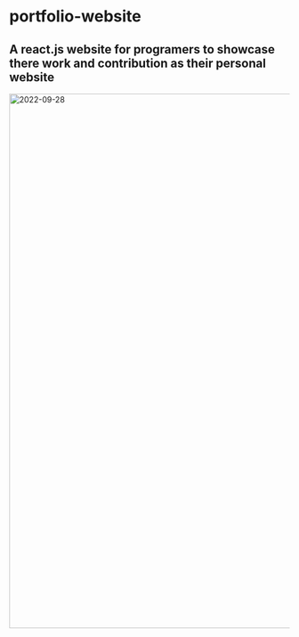 # portfolio-website 
## A react.js website for programers to showcase there work and contribution as their personal website 

<img width="960" alt="2022-09-28" src="https://user-images.githubusercontent.com/93537069/193442331-dfc995b8-1324-43ec-9625-47799f9587df.png">
